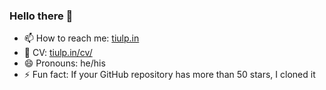 ### Hello there 👋

<!--
**tiulpin/tiulpin** is a ✨ _special_ ✨ repository because its `README.md` (this file) appears on your GitHub profile.
-->

- 📫 How to reach me: [tiulp.in](https://tiulp.in/)
- 💼 CV: [tiulp.in/cv/](https://tiulp.in/cv)
- 😄 Pronouns: he/his
- ⚡ Fun fact: If your GitHub repository has more than 50 stars, I cloned it
